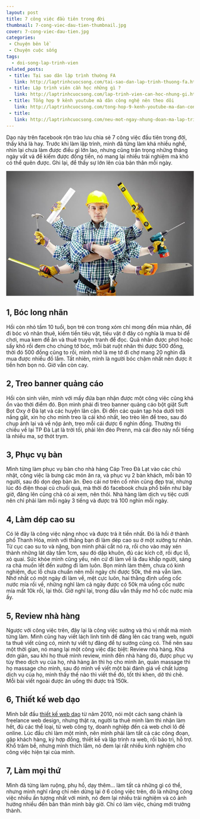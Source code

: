 ```yaml
---
layout: post
title: 7 công việc đầu tiên trong đời
thumbnail: 7-cong-viec-dau-tien-thumbnail.jpg
cover: 7-cong-viec-dau-tien.jpg
categories:
 - Chuyện bên lề
 - Chuyện cuộc sống
tags:
  - doi-song-lap-trinh-vien
related_posts:
 - title: Tại sao dân lập trình thường FA
   link: http://laptrinhcuocsong.com/tai-sao-dan-lap-trinh-thuong-fa.html
 - title: Lập trình viên cần học những gì ?
   link: http://laptrinhcuocsong.com/lap-trinh-vien-can-hoc-nhung-gi.html
 - title: Tổng hợp 9 kênh youtube mà dân công nghệ nên theo dõi
   link: http://laptrinhcuocsong.com/tong-hop-9-kenh-youtube-ma-dan-cong-nghe-nen-theo-doi.html
 - title:
   link: http://laptrinhcuocsong.com/neu-mot-ngay-nhung-doan-ma-lap-trinh-bien-mat.html
---
```


Dạo này trên facebook rộn trào lưu chia sẻ 7 công việc đầu tiên trong đời, thấy khá là hay. Trước khi làm lập trình, mình đã từng làm khá nhiều nghề, nhìn lại chưa làm được điều gì lớn lao, nhưng cũng trân trọng những tháng ngày vất vả để kiếm được đồng tiền, nó mang lại nhiều trải nghiệm mà khó có thể quên được. Ghi lại, để thấy sự lớn lên của bản thân mỗi ngày.

![7 cong viec dau tien trong doi](images/7-cong-viec-dau-tien.jpg)

## 1, Bóc long nhãn

Hồi còn nhỏ tầm 10 tuổi, bọn trẻ con trong xóm chỉ mong đến mùa nhãn, để đi bóc vỏ nhãn thuê, kiếm tiền tiêu vặt, tiêu vặt ở đây có nghĩa là mua bi để chơi, mua kem để ăn và thuê truyện tranh để đọc. Quả nhãn được phơi hoặc sấy khô rồi đem cho chúng tớ bóc, mỗi bát ruột nhãn thì được 500 đồng, thời đó 500 đồng cũng to rồi, mình nhớ là mẹ tớ đi chợ mang 20 nghìn đã mua được nhiều đồ lắm. Tất nhiên, mình là người bóc chậm nhất nên được ít tiền hơn bọn nó. Giờ vẫn còn cay.

## 2, Treo banner quảng cáo

Hồi còn sinh viên, mình với mấy đứa bạn nhận được một công việc cũng khá ổn vào thời điểm đó. Bọn mình phải đi treo banner quảng cáo bột giặt Suft Bọt Oxy ở Đà lạt và các huyện lân cận. Đi đến các quán tạp hóa dưới trời nắng gắt, xin họ cho mình treo là cái khó nhất, leo trèo lên để treo, sau đó chụp ảnh lại và về nộp ảnh, treo mỗi cái được 6 nghìn đồng. Thường thì chiều về lại TP Đà Lạt là trời tối, phải lên đèo Prenn, mà cái đèo này nổi tiếng là nhiều ma, sợ thót trym.

## 3, Phục vụ bàn

Mình từng làm phục vụ bàn cho nhà hàng Cáp Treo Đà Lạt vào các chủ nhật, công việc là bưng các món ăn ra, và phục vụ 2 bàn khách, mỗi bàn 10 người, sau đó dọn dẹp bàn ăn. Đeo cái nơ trên cổ nhìn cũng đẹp trai, nhưng lúc đó điện thoại củ chuối quá, mà thời đó facebook chưa phổ biến như bây giờ, đăng lên cũng chả có ai xem, nên thôi. Nhà hàng làm dịch vụ tiệc cưới nên chỉ phải làm mỗi ngày 3 tiếng và được trả 100 nghìn mỗi ngày.

## 4, Làm dép cao su

Có lẽ đây là công việc nặng nhọc và được trả ít tiền nhất. Đó là hồi ở thành phố Thanh Hóa, mình với thằng bạn đi làm dép cao su ở một xưởng tư nhân. Từ cục cao su to và nặng, bọn mình phải cắt nó ra, rồi cho vào máy xén thành những lát dày tầm 1cm, sau đó dập khuôn, đủ các kích cỡ, rồi đục lỗ, xỏ quai. Sức khỏe mình cũng yếu, nên cứ đi làm về là đau khắp người, sáng ra chả muốn lết đến xưởng đi làm luôn. Bọn mình làm thêm, chưa có kinh nghiệm, đục lỗ chưa chuẩn nên mỗi ngày chỉ được 50k, thế mà vẫn làm. Nhớ nhất có một ngày đi làm về, mệt cực luôn, hai thằng định uống cốc nước mía rồi về, những nghĩ làm cả ngày được có 50k mà uống cốc nước mía mất 10k rồi, lại thôi. Giờ nghĩ lại, trong đầu vẫn thấy mơ hồ cốc nước mía ấy.

## 5, Review nhà hàng

Ngược với công việc trên, đây lại là công việc sướng và thú vị nhất mà mình từng làm. Mình cũng hay viết lách linh tinh để đăng lên các trang web, người ta thuê viết cũng có, mình tự viết tự đăng để tự sướng cũng có. Thế nên sau một thời gian, nó mang lại một công việc đặc biệt: Review nhà hàng. Khá đơn giản, sau khi họ thuê mình review, mình đến nhà hàng đó, được phục vụ tùy theo dịch vụ của họ, nhà hàng ăn thì họ cho mình ăn, quán massage thì họ massage cho mình, sau đó mình về viết một bài đánh giá về chất lượng dịch vụ của họ, mình thấy thế nào thì viết thế đó, tốt thì khen, dở thì chê. Mỗi bài viết ngoài được ăn uống thì được trả 150k.

## 6, Thiết kế web dạo

Mình bắt đầu [thiết kế web dạo](http://laptrinhcuocsong.com/kiem-tien-bang-lap-trinh-web-nhu-the-nao.html) từ năm 2010, nói một cách sang chảnh là freelance web design, nhưng thật ra, người ta thuê mình làm thì nhận làm hết, đủ các thể loại, từ web công ty, doanh nghiệp đến cả web chơi lô đề online. Lúc đầu chỉ làm một mình, nên mình phải làm tất cả các công đoạn, gặp khách hàng, ký hợp đồng, thiết kế và lập trình ra web, rồi bảo trì, hỗ trợ. Khổ trăm bề, nhưng mình thích lắm, nó đem lại rất nhiều kinh nghiệm cho công việc hiện tại của mình.

## 7, Làm mọi thứ

Mình đã từng làm ruộng, phụ hồ, dạy thêm… làm tất cả những gì có thể, nhưng mình nghĩ rằng chỉ nên dừng lại ở 6 công việc trên, đó là những công việc nhiều ấn tượng nhất với mình, nó đem lại nhiều trải nghiệm và có ảnh hưởng nhiều đến bản thân mình bây giờ. Chỉ có làm việc, chúng mới trưởng thành.
